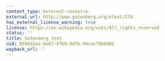 ```yaml
---
content_type: external-resource
external_url: http://www.gutenberg.org/etext/274
has_external_license_warning: true
license: https://en.wikipedia.org/wiki/All_rights_reserved
status: ''
title: Gutenberg text
uid: 859da1ea-be67-4f68-9dfb-94cac79b6d02
wayback_url: ''
---
```

